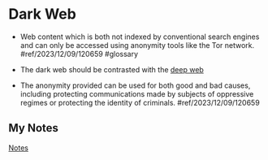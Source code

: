 # Dark Web
- Web content which is both not indexed by conventional search engines and can only be accessed using anonymity tools like the Tor network. #ref/2023/12/09/120659 #glossary

- The dark web should be contrasted with the [deep web](deep-web.md)
- The anonymity provided can be used for both good and bad causes, including protecting communications made by subjects of oppressive regimes or protecting the identity of criminals.   #ref/2023/12/09/120659
## My Notes
[Notes](mynotes/dark-web-notes.md)
